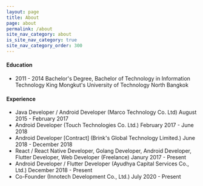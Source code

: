 ```yaml
---
layout: page
title: About
page: about
permalink: /about
site_nav_category: about
is_site_nav_category: true
site_nav_category_order: 300
---
```


#### Education
- 2011 - 2014 Bachelor's Degree, Bachelor of Technology in Information Technology King Mongkut's University of Technology North Bangkok 

#### Experience
- Java Developer / Android Developer (Marco Technology Co. Ltd) August 2015 - February 2017
- Android Developer (Touch Technologies Co. Ltd.) February 2017 - June 2018
- Android Developer [Contract] (Brink's Global Technology Limited.) June 2018 - December 2018
- React / React Native Developer, Golang Developer, Android Developer, Flutter Developer, Web Developer (Freelance) Janury 2017 - Present
- Android Developer / Flutter Developer (Ayudhya Capital Services Co., Ltd.) December 2018 - Present
- Co-Founder (Innotech Development Co., Ltd.) July 2020 - Present